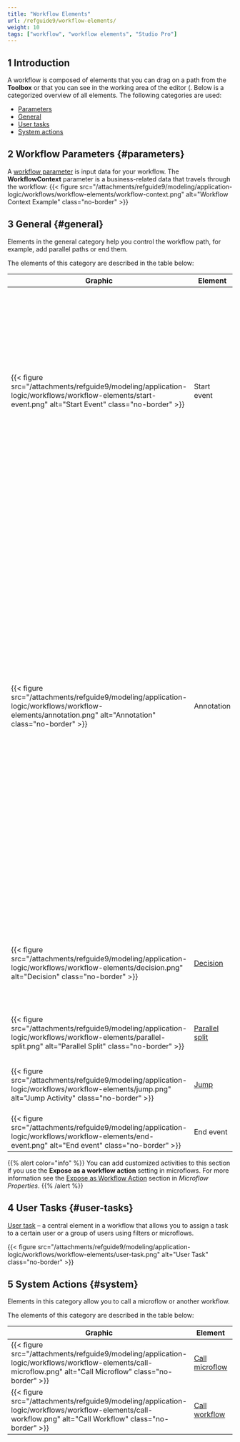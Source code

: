 ```yaml
---
title: "Workflow Elements"
url: /refguide9/workflow-elements/
weight: 10
tags: ["workflow", "workflow elements", "Studio Pro"]
---
```


## 1 Introduction

A workflow is composed of elements that you can drag on a path from the **Toolbox** or that you can see in the working area of the editor (. Below is a categorized overview of all elements. The following categories are used:

* [Parameters](#parameters)
* [General](#general)
* [User tasks](#user-tasks)
* [System actions](#system)

## 2 Workflow Parameters {#parameters}

A [workflow parameter](/refguide9/workflow-parameters/) is input data for your workflow. The **WorkflowContext** parameter is a business-related data that travels through the workflow:
{{< figure src="/attachments/refguide9/modeling/application-logic/workflows/workflow-elements/workflow-context.png" alt="Workflow Context Example" class="no-border" >}}

## 3 General {#general}

Elements in the general category help you control the workflow path, for example, add parallel paths or end them. 

The elements of this category are described in the table below:

| Graphic                                                     | Element                           | Description                                                  |
| ----------------------------------------------------------- | --------------------------------- | ------------------------------------------------------------ |
| {{< figure src="/attachments/refguide9/modeling/application-logic/workflows/workflow-elements/start-event.png" alt="Start Event" class="no-border" >}} | Start event                    | The starting point of a workflow. Workflows are triggered either by the [Call workflow](/refguide9/on-click-event/#call-workflow) on-click event on pages or by the [Workflow call](/refguide9/workflow-call/) action in microflows. <br />Click the start event to open [workflow properties](/refguide9/workflow-properties/). |
| {{< figure src="/attachments/refguide9/modeling/application-logic/workflows/workflow-elements/annotation.png" alt="Annotation" class="no-border" >}} | Annotation | An annotation is an element that can be used to put comments to a flow. For example, you can add a comment for your team that one of the user tasks needs to be changed later. <br />You can add annotations to the workflow or to individual activities. To add the annotation to the workflow, drag and drop the annotation in the editor's working area. To add the annotation to the activity, drag and drop it inside the activity. |
| {{< figure src="/attachments/refguide9/modeling/application-logic/workflows/workflow-elements/decision.png" alt="Decision" class="no-border" >}} | [Decision](/refguide9/decision-in-workflows/) | Makes a choice based on a condition and follows one and only one of the outgoing paths. |
| {{< figure src="/attachments/refguide9/modeling/application-logic/workflows/workflow-elements/parallel-split.png" alt="Parallel Split" class="no-border" >}} | [Parallel split](/refguide9/parallel-split/)  | Adds two parallel paths to your workflow.                    |
| {{< figure src="/attachments/refguide9/modeling/application-logic/workflows/workflow-elements/jump.png" alt="Jump Activity" class="no-border" >}} | [Jump](/refguide9/jump-activity/)             | Allows you to jump to other activities in the workflow.      |
| {{< figure src="/attachments/refguide9/modeling/application-logic/workflows/workflow-elements/end-event.png" alt="End event" class="no-border" >}} | End event                      | Ends the path of the workflow                                |

{{% alert color="info" %}}
You can add customized activities to this section if you use the **Expose as a workflow action** setting in microflows. For more information see the [Expose as Workflow Action](/refguide9/microflow/#expose-as-workflow-action) section in *Microflow Properties*.
{{% /alert %}}

## 4 User Tasks {#user-tasks}

[User task](/refguide9/user-task/) – a central element in a workflow that allows you to assign a task to a certain user or a group of users using filters or microflows. 

{{< figure src="/attachments/refguide9/modeling/application-logic/workflows/workflow-elements/user-task.png" alt="User Task" class="no-border" >}}

## 5 System Actions {#system}

Elements in this category allow you to call a microflow or another workflow.

The elements of this category are described in the table below:

| Graphic                                                     | Element                           | Description                                                  |
| ----------------------------------------------------------- | --------------------------------- | ------------------------------------------------------------ |
| {{< figure src="/attachments/refguide9/modeling/application-logic/workflows/workflow-elements/call-microflow.png" alt="Call Microflow" class="no-border" >}} | [Call microflow](/refguide9/call-microflow/) | Calls a selected microflow. |
| {{< figure src="/attachments/refguide9/modeling/application-logic/workflows/workflow-elements/call-workflow.png" alt="Call Workflow" class="no-border" >}} | [Call workflow](/refguide9/call-workflow/) | Calls a selected workflow. |
